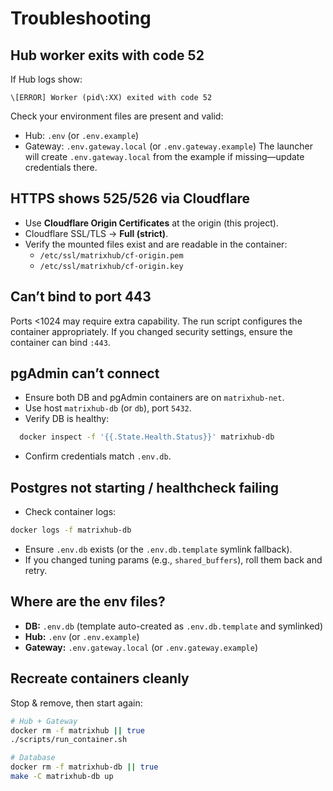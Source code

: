 # Troubleshooting

## Hub worker exits with code 52
If Hub logs show:
```
\[ERROR] Worker (pid\:XX) exited with code 52
```
Check your environment files are present and valid:
- Hub: `.env` (or `.env.example`)
- Gateway: `.env.gateway.local` (or `.env.gateway.example`)
The launcher will create `.env.gateway.local` from the example if missing—update credentials there.

## HTTPS shows 525/526 via Cloudflare
- Use **Cloudflare Origin Certificates** at the origin (this project).
- Cloudflare SSL/TLS → **Full (strict)**.
- Verify the mounted files exist and are readable in the container:
  - `/etc/ssl/matrixhub/cf-origin.pem`
  - `/etc/ssl/matrixhub/cf-origin.key`

## Can’t bind to port 443
Ports <1024 may require extra capability. The run script configures the container appropriately. If you changed security settings, ensure the container can bind `:443`.

## pgAdmin can’t connect
- Ensure both DB and pgAdmin containers are on `matrixhub-net`.
- Use host `matrixhub-db` (or `db`), port `5432`.
- Verify DB is healthy:
```bash
  docker inspect -f '{{.State.Health.Status}}' matrixhub-db
```

* Confirm credentials match `.env.db`.

## Postgres not starting / healthcheck failing

* Check container logs:

```bash
docker logs -f matrixhub-db
```
* Ensure `.env.db` exists (or the `.env.db.template` symlink fallback).
* If you changed tuning params (e.g., `shared_buffers`), roll them back and retry.

## Where are the env files?

* **DB:** `.env.db` (template auto-created as `.env.db.template` and symlinked)
* **Hub:** `.env` (or `.env.example`)
* **Gateway:** `.env.gateway.local` (or `.env.gateway.example`)

## Recreate containers cleanly

Stop & remove, then start again:

```bash
# Hub + Gateway
docker rm -f matrixhub || true
./scripts/run_container.sh

# Database
docker rm -f matrixhub-db || true
make -C matrixhub-db up
```
